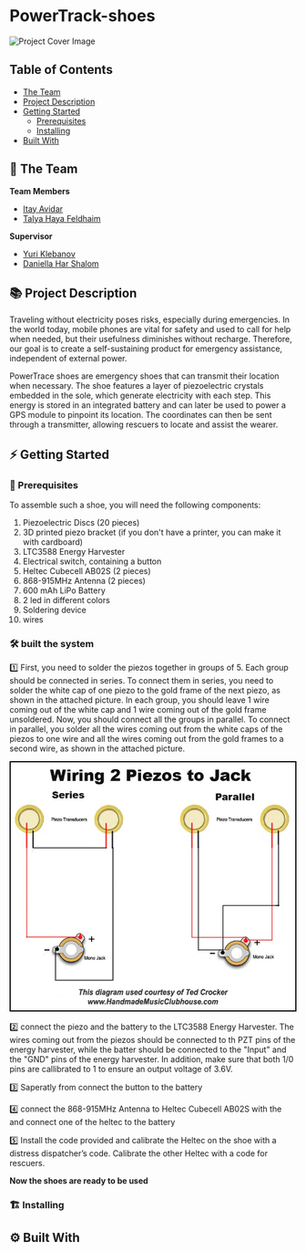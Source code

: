 # PowerTrack-shoes

![Project Cover Image](/media/coverImage.png)

## Table of Contents
- [The Team](#the-team)
- [Project Description](#project-description)
- [Getting Started](#getting-started)
    - [Prerequisites](#prerequisites)
    - [Installing](#installing)
- [Built With](#built-with)
  
## 👥 The Team 
**Team Members**
- [Itay Avidar]([itay.avidar@gmail.com](https://github.com/avidarit?tab=overview&from=2024-07-01&to=2024-07-31))
- [Talya Haya Feldhaim](talia403@emial.com)

**Supervisor**
- [Yuri Klebanov](http://www.yurikleb.com/)
- [Daniella Har Shalom](//)

## 📚 Project Description

Traveling without electricity poses risks, especially during emergencies. In the world today,
mobile phones are vital for safety and used to call for help when needed, but their usefulness
diminishes without recharge. Therefore, our goal is to create a self-sustaining product for
emergency assistance, independent of external power.

PowerTrace shoes are emergency shoes that can transmit their location when necessary. The
shoe features a layer of piezoelectric crystals embedded in the sole, which generate electricity
with each step. This energy is stored in an integrated battery and can later be used to power
a GPS module to pinpoint its location. The coordinates can then be sent through a transmitter,
allowing rescuers to locate and assist the wearer.


## ⚡ Getting Started


### 🧱 Prerequisites
To assemble such a shoe, you will need the following components:

1. Piezoelectric Discs (20 pieces)
2. 3D printed piezo bracket (if you don't have a printer, you can make it with cardboard)
3. LTC3588 Energy Harvester
4. Electrical switch, containing a button
5. Heltec Cubecell AB02S (2 pieces)
6. 868-915MHz Antenna (2 pieces)
7. 600 mAh LiPo Battery
8. 2 led in different colors
9. Soldering device
10. wires
    
### 🛠️ built the system

1️⃣ First, you need to solder the piezos together in groups of 5. Each group should be connected in series.
   To connect them in series, you need to solder the white cap of one piezo to the gold frame of the next piezo, as shown in the attached picture. In each group, you should leave 1 wire coming out of the white cap and 1 wire coming out of the gold frame unsoldered.
   Now, you should connect all the groups in parallel. To connect in parallel, you solder all the wires coming out from the white caps of the piezos to one wire and all the wires coming out from the gold frames to a second wire, as shown in the attached picture.

![piezo connect image](/media/connectPiezo.jpg)

2️⃣ connect the piezo and the battery to the LTC3588 Energy Harvester. The wires coming out from the piezos should be connected to th PZT pins of the energy harvester, while the batter should be connected to the "Input" and the "GND" pins of the energy harvester. In addition, make sure that both 1/0 pins are callibrated to 1 to ensure an output voltage of 3.6V. 

3️⃣ Saperatly from connect the button to the battery 

4️⃣ connect the 868-915MHz Antenna to Heltec Cubecell AB02S with the and connect one of the heltec to the battery

5️⃣ Install the code provided and calibrate the Heltec on the shoe with a distress dispatcher’s code. Calibrate the other Heltec with a code for rescuers.

**Now the shoes are ready to be used**

### 🏗️ Installing


## ⚙️ Built With
